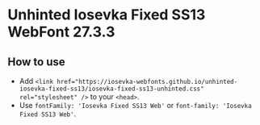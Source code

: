 # Unhinted Iosevka Fixed SS13 WebFont 27.3.3

## How to use

- Add `<link href="https://iosevka-webfonts.github.io/unhinted-iosevka-fixed-ss13/iosevka-fixed-ss13-unhinted.css" rel="stylesheet" />` to your `<head>`.
- Use `fontFamily: 'Iosevka Fixed SS13 Web'` or `font-family: 'Iosevka Fixed SS13 Web'`.
